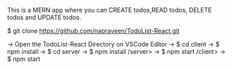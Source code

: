 This is a MERN app where you can CREATE todos,READ todos, DELETE todos and UPDATE todos. 

$ git clone  https://github.com/napraveen/TodoList-React.git

-> Open the TodoList-React Directory on VSCode Editor
-> $ cd client -> $ npm install
-> $ cd server -> $ npm install
/server> -> $ npm start
/client> -> $ npm start
